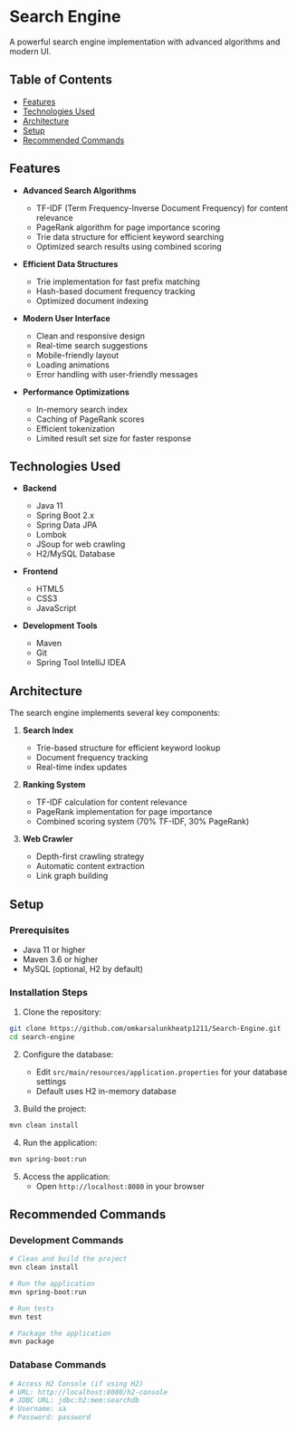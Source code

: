 # Search Engine

A powerful search engine implementation with advanced algorithms and modern UI.

## Table of Contents
- [Features](#features)
- [Technologies Used](#technologies-used)
- [Architecture](#architecture)
- [Setup](#setup)
- [Recommended Commands](#recommended-commands)

## Features
- **Advanced Search Algorithms**
  - TF-IDF (Term Frequency-Inverse Document Frequency) for content relevance
  - PageRank algorithm for page importance scoring
  - Trie data structure for efficient keyword searching
  - Optimized search results using combined scoring

- **Efficient Data Structures**
  - Trie implementation for fast prefix matching
  - Hash-based document frequency tracking
  - Optimized document indexing

- **Modern User Interface**
  - Clean and responsive design
  - Real-time search suggestions
  - Mobile-friendly layout
  - Loading animations
  - Error handling with user-friendly messages

- **Performance Optimizations**
  - In-memory search index
  - Caching of PageRank scores
  - Efficient tokenization
  - Limited result set size for faster response

## Technologies Used
- **Backend**
  - Java 11
  - Spring Boot 2.x
  - Spring Data JPA
  - Lombok
  - JSoup for web crawling
  - H2/MySQL Database

- **Frontend**
  - HTML5
  - CSS3
  - JavaScript

- **Development Tools**
  - Maven
  - Git
  - Spring Tool IntelliJ IDEA

## Architecture
The search engine implements several key components:

1. **Search Index**
   - Trie-based structure for efficient keyword lookup
   - Document frequency tracking
   - Real-time index updates

2. **Ranking System**
   - TF-IDF calculation for content relevance
   - PageRank implementation for page importance
   - Combined scoring system (70% TF-IDF, 30% PageRank)

3. **Web Crawler**
   - Depth-first crawling strategy
   - Automatic content extraction
   - Link graph building

## Setup

### Prerequisites
- Java 11 or higher
- Maven 3.6 or higher
- MySQL (optional, H2 by default)

### Installation Steps

1. Clone the repository:
```bash
git clone https://github.com/omkarsalunkheatp1211/Search-Engine.git
cd search-engine
```

2. Configure the database:
   - Edit `src/main/resources/application.properties` for your database settings
   - Default uses H2 in-memory database

3. Build the project:
```bash
mvn clean install
```

4. Run the application:
```bash
mvn spring-boot:run
```

5. Access the application:
   - Open `http://localhost:8080` in your browser

## Recommended Commands

### Development Commands
```bash
# Clean and build the project
mvn clean install

# Run the application
mvn spring-boot:run

# Run tests
mvn test

# Package the application
mvn package
```

### Database Commands
```bash
# Access H2 Console (if using H2)
# URL: http://localhost:8080/h2-console
# JDBC URL: jdbc:h2:mem:searchdb
# Username: sa
# Password: password
```

